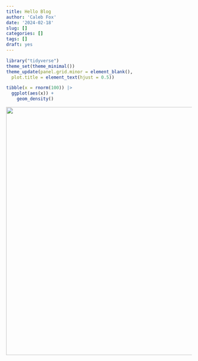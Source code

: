 ```yaml
---
title: Hello Blog
author: 'Caleb Fox'
date: '2024-02-18'
slug: []
categories: []
tags: []
draft: yes
---
```





```r
library("tidyverse")
theme_set(theme_minimal())
theme_update(panel.grid.minor = element_blank(), 
  plot.title = element_text(hjust = 0.5))
```


```r
tibble(x = rnorm(100)) |> 
  ggplot(aes(x)) +
    geom_density()
```

<img src="{{< blogdown/postref >}}index_files/figure-html/unnamed-chunk-2-1.png" width="672" />

